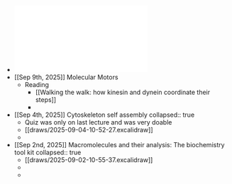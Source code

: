 - ![MOL504_Fall2025_SP.pdf](../assets/MOL504_Fall2025_SP_1756824447343_0.pdf)
- [[Sep 9th, 2025]] Molecular Motors
	- Reading
		- [[Walking the walk: how kinesin and dynein coordinate their steps]]
		-
- [[Sep 4th, 2025]] Cytoskeleton self assembly
  collapsed:: true
	- Quiz was only on last lecture and was very doable
	- [[draws/2025-09-04-10-52-27.excalidraw]]
	-
- [[Sep 2nd, 2025]] Macromolecules and their analysis: The biochemistry tool kit
  collapsed:: true
	- [[draws/2025-09-02-10-55-37.excalidraw]]
	-
	-